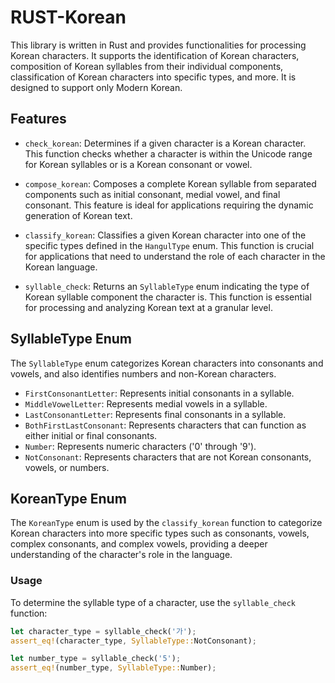 # RUST-Korean

This library is written in Rust and provides functionalities for processing Korean characters. It supports the identification of Korean characters, composition of Korean syllables from their individual components, classification of Korean characters into specific types, and more. It is designed to support only Modern Korean.

## Features

- `check_korean`: Determines if a given character is a Korean character. This function checks whether a character is within the Unicode range for Korean syllables or is a Korean consonant or vowel.

- `compose_korean`: Composes a complete Korean syllable from separated components such as initial consonant, medial vowel, and final consonant. This feature is ideal for applications requiring the dynamic generation of Korean text.

- `classify_korean`: Classifies a given Korean character into one of the specific types defined in the `HangulType` enum. This function is crucial for applications that need to understand the role of each character in the Korean language.

- `syllable_check`: Returns an `SyllableType` enum indicating the type of Korean syllable component the character is. This function is essential for processing and analyzing Korean text at a granular level.

## SyllableType Enum

The `SyllableType` enum categorizes Korean characters into consonants and vowels, and also identifies numbers and non-Korean characters.
- `FirstConsonantLetter`: Represents initial consonants in a syllable.
- `MiddleVowelLetter`: Represents medial vowels in a syllable.
- `LastConsonantLetter`: Represents final consonants in a syllable.
- `BothFirstLastConsonant`: Represents characters that can function as either initial or final consonants.
- `Number`: Represents numeric characters ('0' through '9').
- `NotConsonant`: Represents characters that are not Korean consonants, vowels, or numbers.

## KoreanType Enum

The `KoreanType` enum is used by the `classify_korean` function to categorize Korean characters into more specific types such as consonants, vowels, complex consonants, and complex vowels, providing a deeper understanding of the character's role in the language.

### Usage

To determine the syllable type of a character, use the `syllable_check` function:

```rust
let character_type = syllable_check('가');
assert_eq!(character_type, SyllableType::NotConsonant);

let number_type = syllable_check('5');
assert_eq!(number_type, SyllableType::Number);
